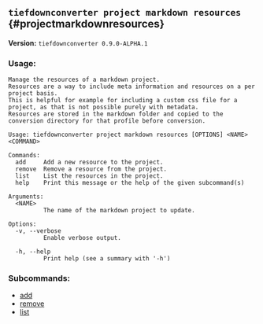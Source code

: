 ## `tiefdownconverter project markdown resources` {#projectmarkdownresources}

**Version:** `tiefdownconverter 0.9.0-ALPHA.1`

### Usage:
```
Manage the resources of a markdown project.
Resources are a way to include meta information and resources on a per project basis.
This is helpful for example for including a custom css file for a project, as that is not possible purely with metadata.
Resources are stored in the markdown folder and copied to the conversion directory for that profile before conversion.

Usage: tiefdownconverter project markdown resources [OPTIONS] <NAME> <COMMAND>

Commands:
  add     Add a new resource to the project.
  remove  Remove a resource from the project.
  list    List the resources in the project.
  help    Print this message or the help of the given subcommand(s)

Arguments:
  <NAME>
          The name of the markdown project to update.

Options:
  -v, --verbose
          Enable verbose output.

  -h, --help
          Print help (see a summary with '-h')
```

### Subcommands:
- [add](#projectmarkdownresourcesadd)
- [remove](#projectmarkdownresourcesremove)
- [list](#projectmarkdownresourceslist)


